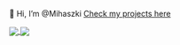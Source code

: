 👋 Hi, I’m @Mihaszki
[Check my projects here](https://mihaszki.github.io/projects/)

<a href="https://github-readme-stats.vercel.app/api?username=Mihaszki&theme=dark&count_private=true&show_icons=true&include_all_commits=true">
  <img align="center" src="https://github-readme-stats.vercel.app/api?username=Mihaszki&theme=tokyonight&count_private=true&show_icons=true&include_all_commits=true" />
</a>
<a href="https://github-readme-stats.vercel.app/api/top-langs/?username=Mihaszki&layout=compact&theme=dark&langs_count=10">
  <img align="center" src="https://github-readme-stats.vercel.app/api/top-langs/?username=Mihaszki&layout=compact&theme=tokyonight&langs_count=10" />
</a>


